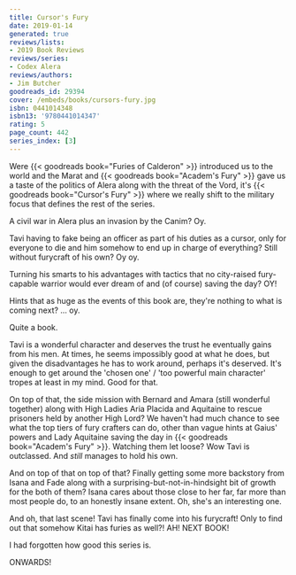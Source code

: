 ```yaml
---
title: Cursor's Fury
date: 2019-01-14
generated: true
reviews/lists:
- 2019 Book Reviews
reviews/series:
- Codex Alera
reviews/authors:
- Jim Butcher
goodreads_id: 29394
cover: /embeds/books/cursors-fury.jpg
isbn: 0441014348
isbn13: '9780441014347'
rating: 5
page_count: 442
series_index: [3]
---
```

Were {{< goodreads book="Furies of Calderon" >}} introduced us to the world and the Marat and {{< goodreads book="Academ's Fury" >}} gave us a taste of the politics of Alera along with the threat of the Vord, it's {{< goodreads book="Cursor's Fury" >}} where we really shift to the military focus that defines the rest of the series.  

A civil war in Alera plus an invasion by the Canim? Oy.  

<!--more-->

Tavi having to fake being an officer as part of his duties as a cursor, only for everyone to die and him somehow to end up in charge of everything? Still without furycraft of his own? Oy oy.  

Turning his smarts to his advantages with tactics that no city-raised fury- capable warrior would ever dream of and (of course) saving the day? OY!  

Hints that as huge as the events of this book are, they're nothing to what is coming next? ... oy.  

Quite a book.  

Tavi is a wonderful character and deserves the trust he eventually gains from his men. At times, he seems impossibly good at what he does, but given the disadvantages he has to work around, perhaps it's deserved. It's enough to get around the 'chosen one' / 'too powerful main character' tropes at least in my mind. Good for that.  

On top of that, the side mission with Bernard and Amara (still wonderful together) along with High Ladies Aria Placida and Aquitaine to rescue prisoners held by another High Lord? We haven't had much chance to see what the top tiers of fury crafters can do, other than vague hints at Gaius' powers and Lady Aquitaine saving the day in {{< goodreads book="Academ's Fury" >}}. Watching them let loose? Wow Tavi is outclassed. And _still_ manages to hold his own.  

And on top of that on top of that? Finally getting some more backstory from Isana and Fade along with a surprising-but-not-in-hindsight bit of growth for the both of them? Isana cares about those close to her far, far more than most people do, to an honestly insane extent. Oh, she's an interesting one.  

And oh, that last scene! Tavi has finally come into his furycraft! Only to find out that somehow Kitai has furies as well?! AH! NEXT BOOK!  

I had forgotten how good this series is.  

ONWARDS!